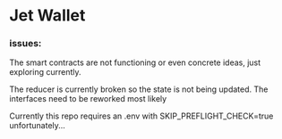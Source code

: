# Jet Wallet

### issues: 
The smart contracts are not functioning or even concrete ideas, just exploring currently.

The reducer is currently broken so the state is not being updated.  The interfaces need to be reworked most likely

Currently this repo requires an .env with SKIP_PREFLIGHT_CHECK=true unfortunately...
